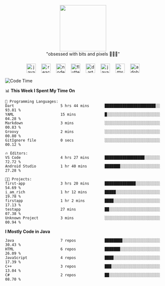 



  <div align="center">
    
   <img src = "https://i.postimg.cc/W1R4TF4j/d6kpuve-c97567cf-518b-4b86-a271-5c89d88d22f7.gif"  width=150px height=150px />
 </div>

<div align="center">
  "obsessed with bits and pixels 🧑‍💻🎨"
</div>

  ###
<div align="center">
  <img src="https://cdn.jsdelivr.net/gh/devicons/devicon/icons/javascript/javascript-original.svg" height="30" alt="javascript logo"  />
  <img width="10" />
  <img src="https://cdn.jsdelivr.net/gh/devicons/devicon/icons/react/react-original.svg" height="30" alt="react logo"  />
  <img width="10" />
  <img src="https://cdn.jsdelivr.net/gh/devicons/devicon/icons/nodejs/nodejs-original.svg" height="30" alt="nodejs logo"  />
  <img width="10" />
  <img src="https://cdn.jsdelivr.net/gh/devicons/devicon/icons/flutter/flutter-original.svg" height="30" alt="flutter logo"  />
  <img width="10" />
  <img src="https://cdn.jsdelivr.net/gh/devicons/devicon/icons/dart/dart-original.svg" height="30" alt="dart logo"  />
  <img width="10" />
  <img src="https://cdn.jsdelivr.net/gh/devicons/devicon/icons/java/java-original.svg" height="30" alt="java logo"  />
  <img width="10" />
  <img src="https://skillicons.dev/icons?i=mysql" height="30" alt="mysql logo"  />
  <img width="10" />
  <img src="https://skillicons.dev/icons?i=pr" height="30" alt="adobepremierepro logo"  />
</div>




<!--START_SECTION:waka-->
![Code Time](http://img.shields.io/badge/Code%20Time-7%20hrs%205%20mins-blue)

📊 **This Week I Spent My Time On** 

```text
💬 Programming Languages: 
Dart                     5 hrs 44 mins       ███████████████████████░░   93.81 % 
YAML                     15 mins             █░░░░░░░░░░░░░░░░░░░░░░░░   04.28 % 
Markdown                 3 mins              ░░░░░░░░░░░░░░░░░░░░░░░░░   00.83 % 
Groovy                   2 mins              ░░░░░░░░░░░░░░░░░░░░░░░░░   00.80 % 
GitIgnore file           0 secs              ░░░░░░░░░░░░░░░░░░░░░░░░░   00.12 % 

🔥 Editors: 
VS Code                  4 hrs 27 mins       ██████████████████░░░░░░░   72.72 % 
Android Studio           1 hr 40 mins        ███████░░░░░░░░░░░░░░░░░░   27.28 % 

🐱‍💻 Projects: 
first-app                3 hrs 20 mins       ██████████████░░░░░░░░░░░   54.69 % 
i_am_rich                1 hr 12 mins        █████░░░░░░░░░░░░░░░░░░░░   19.78 % 
firstapp                 1 hr 2 mins         ████░░░░░░░░░░░░░░░░░░░░░   17.13 % 
testapp                  27 mins             ██░░░░░░░░░░░░░░░░░░░░░░░   07.38 % 
Unknown Project          3 mins              ░░░░░░░░░░░░░░░░░░░░░░░░░   00.94 % 
```

**I Mostly Code in Java** 

```text
Java                     7 repos             ████████░░░░░░░░░░░░░░░░░   30.43 % 
HTML                     6 repos             ███████░░░░░░░░░░░░░░░░░░   26.09 % 
JavaScript               4 repos             ████░░░░░░░░░░░░░░░░░░░░░   17.39 % 
C++                      3 repos             ███░░░░░░░░░░░░░░░░░░░░░░   13.04 % 
C#                       2 repos             ██░░░░░░░░░░░░░░░░░░░░░░░   08.70 % 
```




<!--END_SECTION:waka-->
